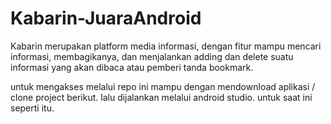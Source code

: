 # Kabarin-JuaraAndroid
Kabarin merupakan platform media informasi, dengan fitur mampu mencari informasi, membagikanya, dan menjalankan adding dan delete suatu informasi yang akan dibaca atau pemberi tanda bookmark.

untuk mengakses melalui repo ini mampu dengan mendownload aplikasi / clone project berikut. lalu dijalankan melalui android studio. untuk saat ini seperti itu.
